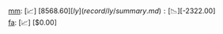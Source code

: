 [mm](record/mm/summary.md): [📈] [$8568.60]  
[ly](record/ly/summary.md): [📉] [$-2322.00]  
[fa](record/fa/summary.md): [📈] [$0.00]  
